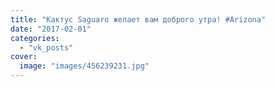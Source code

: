 ```yaml
---
title: "Кактус Saguaro желает вам доброго утра! #Arizona"
date: "2017-02-01"
categories: 
  - "vk_posts"
cover:
  image: "images/456239231.jpg"
---
```



